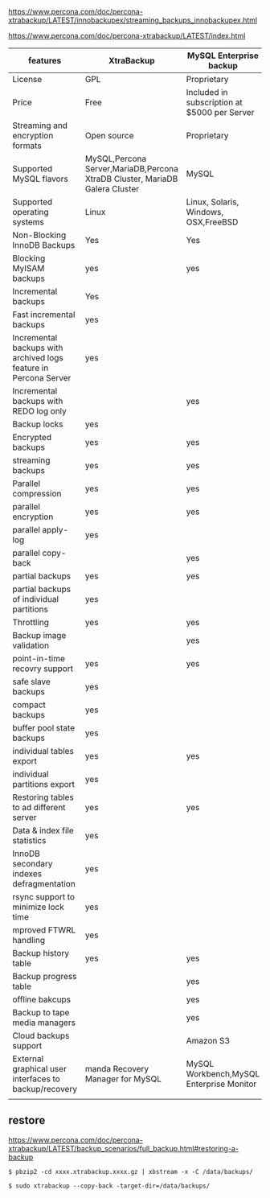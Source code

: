 https://www.percona.com/doc/percona-xtrabackup/LATEST/innobackupex/streaming_backups_innobackupex.html

https://www.percona.com/doc/percona-xtrabackup/LATEST/index.html



| features                                                         | XtraBackup                                                                  | MySQL Enterprise backup                      |
|------------------------------------------------------------------|-----------------------------------------------------------------------------|----------------------------------------------|
| License                                                          | GPL                                                                         | Proprietary                                  |
| Price                                                            | Free                                                                        | Included in subscription at $5000 per Server |
| Streaming and encryption formats                                 | Open source                                                                 | Proprietary                                  |
| Supported MySQL flavors                                          | MySQL,Percona Server,MariaDB,Percona XtraDB Cluster, MariaDB Galera Cluster | MySQL                                        |
| Supported operating systems                                      | Linux                                                                       | Linux, Solaris, Windows, OSX,FreeBSD         |
| Non-Blocking InnoDB Backups                                      | Yes                                                                         | Yes                                          |
| Blocking MyISAM backups                                          | yes                                                                         | yes                                          |
| Incremental backups                                              | Yes                                                                         |                                              |
| Fast incremental backups                                         | yes                                                                         |                                              |
| Incremental backups with archived logs feature in Percona Server | yes                                                                         |                                              |
| Incremental backups with REDO log only                           |                                                                             | yes                                          |
| Backup locks                                                     | yes                                                                         |                                              |
| Encrypted backups                                                | yes                                                                         | yes                                          |
| streaming backups                                                | yes                                                                         | yes                                          |
| Parallel compression                                             | yes                                                                         | yes                                          |
| parallel encryption                                              | yes                                                                         | yes                                          |
| parallel apply-log                                               | yes                                                                         |                                              |
| parallel copy-back                                               |                                                                             | yes                                          |
| partial backups                                                  | yes                                                                         | yes                                          |
| partial backups of individual partitions                         | yes                                                                         |                                              |
| Throttling                                                       | yes                                                                         | yes                                          |
| Backup image validation                                          |                                                                             | yes                                          |
| point-in-time recovry support                                    | yes                                                                         | yes                                          |
| safe slave backups                                               | yes                                                                         |                                              |
| compact backups                                                  | yes                                                                         |                                              |
| buffer pool state backups                                        | yes                                                                         |                                              |
| individual tables export                                         | yes                                                                         | yes                                          |
| individual partitions export                                     | yes                                                                         |                                              |
| Restoring tables to ad different server                          | yes                                                                         | yes                                          |
| Data & index file statistics                                     | yes                                                                         |                                              |
| InnoDB secondary indexes defragmentation                         | yes                                                                         |                                              |
| rsync support to minimize lock time                              | yes                                                                         |                                              |
| mproved FTWRL handling                                           | yes                                                                         |                                              |
| Backup history table                                             | yes                                                                         | yes                                          |
| Backup progress table                                            |                                                                             | yes                                          |
| offline bakcups                                                  |                                                                             | yes                                          |
| Backup to tape media managers                                    |                                                                             | yes                                          |
| Cloud backups support                                            |                                                                             | Amazon S3                                    |
| External graphical user interfaces to backup/recovery            | manda Recovery Manager for MySQL                                            | MySQL Workbench,MySQL Enterprise Monitor     |
|                                                                  |                                                                             |                                              |



restore 
---------
https://www.percona.com/doc/percona-xtrabackup/LATEST/backup_scenarios/full_backup.html#restoring-a-backup


```console
$ pbzip2 -cd xxxx.xtrabackup.xxxx.gz | xbstream -x -C /data/backups/
```


```console
$ sudo xtrabackup --copy-back -target-dir=/data/backups/
```
